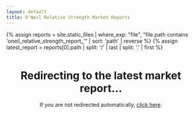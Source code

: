 ```yaml
---
layout: default
title: O'Neil Relative Strength Market Reports
---
```


{% assign reports = site.static_files | where_exp: "file", "file.path contains 'oneil_relative_strength_report_'" | sort: 'path' | reverse %}
{% assign latest_report = reports[0].path | split: '/' | last | split: '.' | first %}

<script>
window.onload = function() {
  // Redirect to the latest report
  window.location.href = "{{ site.baseurl }}/{{ latest_report }}";
}
</script>

<div class="loading-message">
  <h1>Redirecting to the latest market report...</h1>
  <p>If you are not redirected automatically, <a href="{{ site.baseurl }}/{{ latest_report }}">click here</a>.</p>
</div>

<style>
.loading-message {
  text-align: center;
  margin-top: 50px;
}
</style>